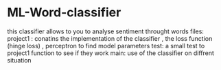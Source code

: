 # ML-Word-classifier
this classifier allows to you to analyse sentiment throught words 
files:
project1 : conatins the implementation of the classifier , the loss function (hinge loss) , perceptron to  find model parameters
test: a small test to project1 function to see if they work 
main: use of the classifier on diffrent situation
